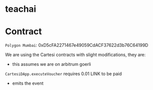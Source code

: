 # teachai

# Contract
`Polygon Mumbai`: 0xD5cFA2271467e49059CdACF37622d3b76C64199D



We are using the Cartesi contracts with slight modifications, they are: 
- this assumes we are on arbitrum goerli 

`CartesiDApp.executeVoucher` requires 0.01 LINK to be paid 
- emits the event 